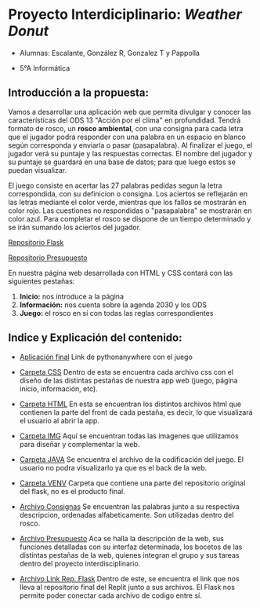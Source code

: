 # Proyecto Interdiciplinario: _Weather Donut_

- Alumnas: Escalante, González R, Gonzalez T y Pappolla  

- 5°A Informática  

## Introducción a la propuesta:

Vamos a desarrollar una aplicación web que permita divulgar y conocer las características del ODS 13 "Acción por el clima" en profundidad. Tendrá formato de rosco, un **rosco ambiental**, con una consigna para cada letra que el jugador podrá responder con una palabra en un espacio en blanco según corresponda y enviarla o pasar
(pasapalabra). 
Al finalizar el juego, el jugador verá su puntaje y las respuestas correctas. El nombre del jugador y su puntaje se guardará en una base de datos; para que luego estos
se puedan visualizar.

El juego consiste en acertar las 27 palabras pedidas segun la letra correspondida, con su definicion o consigna.
Los aciertos se reflejarán en las letras mediante el color verde, mientras que los fallos se mostrarán en color rojo. Las cuestiones no respondidas o "pasapalabra" 
se mostrarán en color azul.
Para completar el rosco se dispone de un tiempo determinado y se irán sumando los aciertos del jugador.



[Repositorio Flask](https://github.com/PioIX/Flask-G15)

[Repositorio Presupuesto](https://github.com/PioIX/G15-TP1-1CUAT/blob/main/Proyecto%20-%20Grupo%2015.pdf)

En nuestra página web desarrollada con HTML y CSS contará con las siguientes pestañas:

  1) **Inicio:** nos introduce a la página
  2) **Información:** nos cuenta sobre la agenda 2030 y los ODS
  3) **Juego:** el rosco en sí con todas las reglas correspondientes

## Indice y Explicación del contenido:

- [Aplicación final](http://spappolla.pythonanywhere.com/)
  Link de pythonanywhere con el juego

- [Carpeta CSS](https://github.com/PioIX/G15-TP1-1CUAT/tree/main/css)
  Dentro de esta se encuentra cada archivo css con el diseño de las distintas pestañas de nuestra app web (juego, página inicio, información, etc).
  
- [Carpeta HTML](https://github.com/PioIX/G15-TP1-1CUAT/tree/main/html)
  En esta se encuentran los distintos archivos html que contienen la parte del front de cada pestaña, es decir, lo que visualizará el usuario al abrir la app.
  
- [Carpeta IMG](https://github.com/PioIX/G15-TP1-1CUAT/tree/main/img)
  Aquí se encuentran todas las imagenes que utilizamos para diseñar y complementar la web.

- [Carpeta JAVA](https://github.com/PioIX/G15-TP1-1CUAT/tree/main/java)
  Se encuentra el archivo de la codificación del juego. El usuario no podra visualizarlo ya que es el back de la web. 
  
- [Carpeta VENV](https://github.com/PioIX/G15-TP1-1CUAT/tree/main/venv)
  Carpeta que contiene una parte del repositorio original del flask, no es el producto final. 
  
- [Archivo Consignas](https://github.com/PioIX/G15-TP1-1CUAT/blob/main/Consignas.md)
  Se encuentran las palabras junto a su respectiva descripcion, ordenadas alfabeticamente. Son utilizadas dentro del rosco.
  
- [Archivo Presupuesto](https://github.com/PioIX/G15-TP1-1CUAT/blob/main/Proyecto%20-%20Grupo%2015.pdf)
  Aca se halla la descripción de la web, sus funciones detalladas con su interfaz determinada, los bocetos de las distintas pestañas de la web, quienes integran el       grupo y sus tareas dentro del proyecto interdisciplinario.

- [Archivo Link Rep. Flask](https://github.com/PioIX/G15-TP1-1CUAT/blob/main/REPOSITORIO-FLASK.md)
  Dentro de este, se encuentra el link que nos lleva al repositorio final del Replit junto a sus archivos.
  El Flask nos permite poder conectar cada archivo de codigo entre sí. 
  


